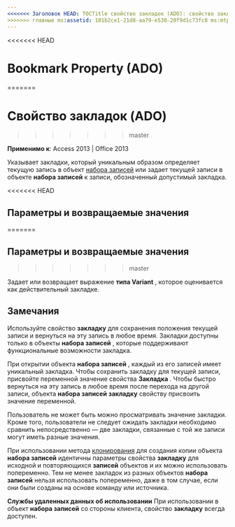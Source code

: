```yaml
---
<<<<<<< Заголовок HEAD: TOCTitle свойство закладок (ADO): свойство закладок (ADO) === заголовок: закладки свойство (ADO) TOCTitle: закладки свойство (ADO)
>>>>>>> главные ms:assetid: 101b2ce1-21d8-aa79-e530-20f9d1c73fc8 ms:mtpsurl: https://msdn.microsoft.com/library/JJ248870(v=office.15) ms:contentKeyID: 48543287 ms.date: 09/18/2015 mtps_version: v=office.15
---
```


<<<<<<< HEAD
# <a name="bookmark-property-ado"></a>Bookmark Property (ADO)
=======
# <a name="bookmark-property-ado"></a>Свойство закладок (ADO)
>>>>>>> master


**Применимо к**: Access 2013 | Office 2013

Указывает закладки, который уникальным образом определяет текущую запись в объект [набора записей](recordset-object-ado.md) или задает текущей записи в объекте **набора записей** к записи, обозначенный допустимый закладка.

<<<<<<< HEAD
## <a name="settings-and-return-values"></a>Параметры и возвращаемые значения
=======
## <a name="settings-and-return-values"></a>Параметры и возвращаемые значения
>>>>>>> master

Задает или возвращает выражение **типа Variant** , которое оценивается как действительный закладке.

## <a name="remarks"></a>Замечания

Используйте свойство **закладку** для сохранения положения текущей записи и вернуться на эту запись в любое время. Закладки доступны только в объекты **набора записей** , которые поддерживают функциональные возможности закладка.

При открытии объекта **набора записей** , каждый из его записей имеет уникальный закладка. Чтобы сохранить закладку для текущей записи, присвойте переменной значение свойства **Закладка** . Чтобы быстро вернуться на эту запись в любое время после перехода на другой записи, объекта **набора записей** **закладку** свойству присвоить значение переменной.

Пользователь не может быть можно просматривать значение закладки. Кроме того, пользователи не следует ожидать закладки необходимо сравнить непосредственно — две закладки, связанные с той же записи могут иметь разные значения.

При использовании метода [клонирования](clone-method-ado.md) для создания копии объекта **набора записей** идентичны параметры свойства **закладку** для исходной и повторяющихся **записей** объектов и их можно использовать попеременно. Тем не менее закладок из разных объектов **набора записей** нельзя использовать попеременно, даже в том случае, если они были созданы на основе команду или источника.

**Службы удаленных данных об использовании** При использовании в объект **набора записей** со стороны клиента, свойство **закладку** всегда доступен.

